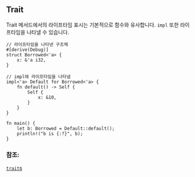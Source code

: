 ## Trait

Trait 메서드에서의 라이프타임 표시는 기본적으로 함수와 유사합니다.
`impl` 또한 라이프타임을 나타낼 수 있습니다.

```rust,editable
// 라이프타임을 나타낸 구조체
#[derive(Debug)]
struct Borrowed<'a> {
    x: &'a i32,
}

// impl에 라이프타임을 나타냄
impl<'a> Default for Borrowed<'a> {
    fn default() -> Self {
        Self {
            x: &10,
        }
    }
}

fn main() {
    let b: Borrowed = Default::default();
    println!("b is {:?}", b);
}
```

### 참조:

[`trait`s][trait]


[trait]: ../../trait.md
